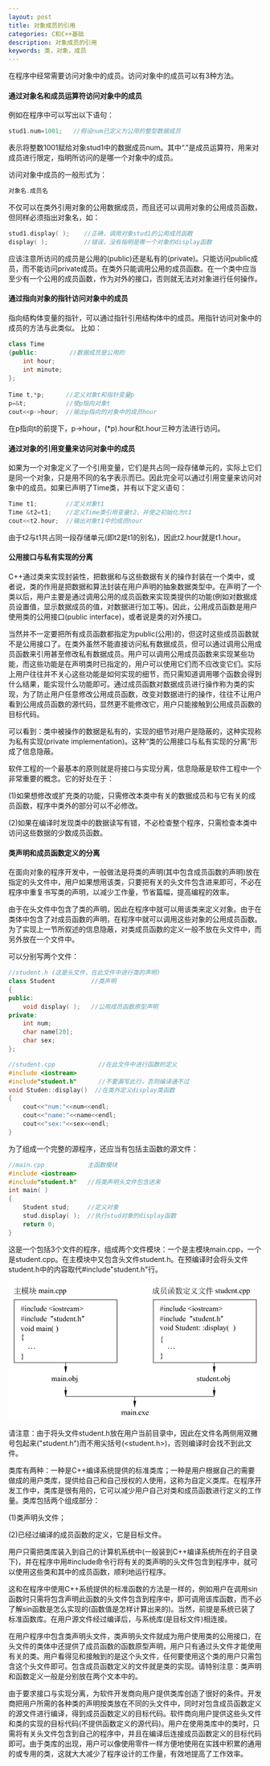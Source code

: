 ```yaml
---
layout: post
title: 对象成员的引用
categories: C和C++基础
description: 对象成员的引用
keywords: 类，对象，成员
---
```


在程序中经常需要访问对象中的成员。访问对象中的成员可以有3种方法。

#### 通过对象名和成员运算符访问对象中的成员

例如在程序中可以写出以下语句：

```cpp
stud1.num=1001;   //假设num已定义为公用的整型数据成员
```

表示将整数1001赋给对象stud1中的数据成员num。其中“.”是成员运算符，用来对成员进行限定，指明所访问的是哪一个对象中的成员。

访问对象中成员的一般形式为：

```cpp
对象名.成员名
```

不仅可以在类外引用对象的公用数据成员，而且还可以调用对象的公用成员函数，但同样必须指出对象名，如：

```cpp
stud1.display( );    //正确，调用对象stud1的公用成员函数
display( );          //错误，没有指明是哪一个对象的display函数
```

应该注意所访问的成员是公用的(public)还是私有的(private)。只能访问public成员，而不能访问private成员。在类外只能调用公用的成员函数。在一个类中应当至少有一个公用的成员函数，作为对外的接口，否则就无法对对象进行任何操作。

#### 通过指向对象的指针访问对象中的成员

指向结构体变量的指针，可以通过指针引用结构体中的成员。用指针访问对象中的成员的方法与此类似。
比如：

```cpp
class Time
{public:         //数据成员是公用的
	int hour;
	int minute;
};

Time t,*p;      //定义对象t和指针变量p
p=&t;           //使p指向对象t
cout<<p->hour;  //输出p指向的对象中的成员hour
```

在p指向t的前提下，p->hour，(*p).hour和t.hour三种方法进行访问。

#### 通过对象的引用变量来访问对象中的成员

如果为一个对象定义了一个引用变量，它们是共占同一段存储单元的，实际上它们是同一个对象，只是用不同的名字表示而已。因此完全可以通过引用变量来访问对象中的成员。如果已声明了Time类，并有以下定义语句：

```cpp
Time t1;        //定义对象t1
Time &t2=t1;    //定义Time类引用变量t2，并使之初始化为t1
cout<<t2.hour;  //输出对象t1中的成员hour
```

由于t2与t1共占同一段存储单元(即t2是t1的别名)，因此t2.hour就是t1.hour。

#### 公用接口与私有实现的分离


C++通过类来实现封装性，把数据和与这些数据有关的操作封装在一个类中，或者说，类的作用是把数据和算法封装在用户声明的抽象数据类型中。在声明了一个类以后，用户主要是通过调用公用的成员函数来实现类提供的功能(例如对数据成员设置值，显示数据成员的值，对数据进行加工等)。因此，公用成员函数是用户使用类的公用接口(public interface)，或者说是类的对外接口。

当然并不一定要把所有成员函数都指定为public(公用)的，但这时这些成员函数就不是公用接口了。在类外虽然不能直接访问私有数据成员，但可以通过调用公用成员函数来引用甚至修改私有数据成员。用户可以调用公用成员函数来实现某些功能，而这些功能是在声明类时已指定的，用户可以使用它们而不应改变它们。实际上用户往往并不关心这些功能是如何实现的细节，而只需知道调用哪个函数会得到什么结果，能实现什么功能即可。通过成员函数对数据成员进行操作称为类的实现，为了防止用户任意修改公用成员函数，改变对数据进行的操作，往往不让用户看到公用成员函数的源代码，显然更不能修改它，用户只能接触到公用成员函数的目标代码。

可以看到：类中被操作的数据是私有的，实现的细节对用户是隐蔽的，这种实现称为私有实现(private implementation)。这种“类的公用接口与私有实现的分离”形成了信息隐蔽。

软件工程的一个最基本的原则就是将接口与实现分离，信息隐蔽是软件工程中一个非常重要的概念。它的好处在于：

(1)如果想修改或扩充类的功能，只需修改本类中有关的数据成员和与它有关的成员函数，程序中类外的部分可以不必修改。

(2)如果在编译时发现类中的数据读写有错，不必检查整个程序，只需检查本类中访问这些数据的少数成员函数。

#### 类声明和成员函数定义的分离

在面向对象的程序开发中，一般做法是将类的声明(其中包含成员函数的声明)放在指定的头文件中，用户如果想用该类，只要把有关的头文件包含进来即可，不必在程序中重复书写类的声明，以减少工作量，节省篇幅，提高编程的效率。

由于在头文件中包含了类的声明，因此在程序中就可以用该类来定义对象。由于在类体中包含了对成员函数的声明，在程序中就可以调用这些对象的公用成员函数。为了实现上一节所叙述的信息隐蔽，对类成员函数的定义一般不放在头文件中，而另外放在一个文件中。

可以分别写两个文件：

```cpp
//student.h (这是头文件，在此文件中进行类的声明)
class Student          //类声明
{
public:
	void display( );   //公用成员函数原型声明
private:
	int num;
	char name[20];
	char sex;
};
```

```cpp
//student.cpp            //在此文件中进行函数的定义
#include <iostream>
#include"student.h"      //不要漏写此行，否则编译通不过
void Studen::display()  //在类外定义display类函数
{
	cout<<"num:"<<num<<endl;
	cout<<"name:"<<name<<endl;
	cout<<"sex:"<<sex<<endl;
}
```

为了组成一个完整的源程序，还应当有包括主函数的源文件：

```cpp
//main.cpp            主函数模块
#include <iostream>
#include"student.h"   //将类声明头文件包含进来
int main( )
{
	Student stud;     //定义对象
	stud.display( );  //执行stud对象的display函数
	return 0;
}
```

这是一个包括3个文件的程序，组成两个文件模块：一个是主模块main.cpp，一个是student.cpp。在主模块中又包含头文件student.h。在预编译时会将头文件student.h中的内容取代#include"student.h"行。

![](/images/posts/C++/13.png)

请注意：由于将头文件student.h放在用户当前目录中，因此在文件名两侧用双撇号包起来("student.h")而不用尖括号(<student.h>)，否则编译时会找不到此文件。

类库有两种：一种是C++编译系统提供的标准类库；一种是用户根据自己的需要做成的用户类库，提供给自己和自己授权的人使用，这称为自定义类库。在程序开发工作中，类库是很有用的，它可以减少用户自己对类和成员函数进行定义的工作量。类库包括两个组成部分：

(1)类声明头文件； 

(2)已经过编译的成员函数的定义，它是目标文件。

用户只需把类库装入到自己的计算机系统中(一般装到C++编译系统所在的子目录下)，并在程序中用#include命令行将有关的类声明的头文件包含到程序中，就可以使用这些类和其中的成员函数，顺利地运行程序。

这和在程序中使用C++系统提供的标准函数的方法是一样的，例如用户在调用sin函数时只需将包含声明此函数的头文件包含到程序中，即可调用该库函数，而不必了解sin函数是怎么实现的(函数值是怎样计算出来的)。当然，前提是系统已装了标准函数库。在用户源文件经过编译后，与系统库(是目标文件)相连接。

在用户程序中包含类声明头文件，类声明头文件就成为用户使用类的公用接口，在头文件的类体中还提供了成员函数的函数原型声明，用户只有通过头文件才能使用有关的类。用户看得见和接触到的是这个头文件，任何要使用这个类的用户只需包含这个头文件即可。包含成员函数定义的文件就是类的实现。请特别注意：类声明和函数定义一般是分别放在两个文本中的。

由于要求接口与实现分离，为软件开发商向用户提供类库创造了很好的条件。开发商把用户所需的各种类的声明按类放在不同的头文件中，同时对包含成员函数定义的源文件进行编译，得到成员函数定义的目标代码。软件商向用户提供这些头文件和类的实现的目标代码(不提供函数定义的源代码)。用户在使用类库中的类时，只需将有关头文件包含到自己的程序中，并且在编译后连接成员函数定义的目标代码即可。由于类库的出现，用户可以像使用零件一样方便地使用在实践中积累的通用的或专用的类，这就大大减少了程序设计的工作量，有效地提高了工作效率。